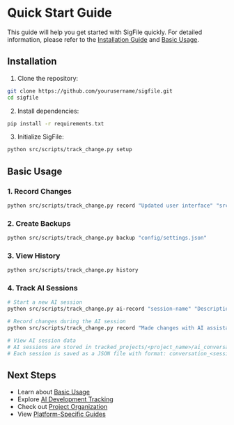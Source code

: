 # Quick Start Guide

This guide will help you get started with SigFile quickly. For detailed information, please refer to the [Installation Guide](installation.md) and [Basic Usage](basic-usage.md).

## Installation

1. Clone the repository:
```bash
git clone https://github.com/yourusername/sigfile.git
cd sigfile
```

2. Install dependencies:
```bash
pip install -r requirements.txt
```

3. Initialize SigFile:
```bash
python src/scripts/track_change.py setup
```

## Basic Usage

### 1. Record Changes
```bash
python src/scripts/track_change.py record "Updated user interface" "src/ui/main.py"
```

### 2. Create Backups
```bash
python src/scripts/track_change.py backup "config/settings.json"
```

### 3. View History
```bash
python src/scripts/track_change.py history
```

### 4. Track AI Sessions
```bash
# Start a new AI session
python src/scripts/track_change.py ai-record "session-name" "Description of what you're working on"

# Record changes during the AI session
python src/scripts/track_change.py record "Made changes with AI assistance" "files_changed"

# View AI session data
# AI sessions are stored in tracked_projects/<project_name>/ai_conversations/
# Each session is saved as a JSON file with format: conversation_<session-name>_<timestamp>.json
```

## Next Steps

- Learn about [Basic Usage](basic-usage.md)
- Explore [AI Development Tracking](../features/ai-tracking.md)
- Check out [Project Organization](../features/project-organization.md)
- View [Platform-Specific Guides](../platforms/) 